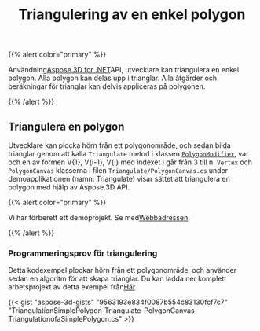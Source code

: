 ﻿---
title: Triangulering av en enkel polygon
type: docs
weight: 30
url: /sv/net/triangulation-of-a-simple-polygon/
description: Med Aspose.3D for .NET API kan utvecklare triangulera en enkel polygon. Alla polygon kan delas upp i trianglar. Alla åtgärder och beräkningar för trianglar kan delvis appliceras på polygonen.
---
{{% alert color="primary" %}}

Användning[Aspose.3D for .NET](https://products.aspose.com/3d/net/)API, utvecklare kan triangulera en enkel polygon. Alla polygon kan delas upp i trianglar. Alla åtgärder och beräkningar för trianglar kan delvis appliceras på polygonen.

{{% /alert %}}
## **Triangulera en polygon**
Utvecklare kan plocka hörn från ett polygonområde, och sedan bilda trianglar genom att kalla `Triangulate` metod i klassen [`PolygonModifier`](https://reference.aspose.com/3d/net/aspose.threed.entities/polygonmodifier), var och en av formen V{1}, V{i-1}, V{i} med indexet i går från 3 till n. `Vertex` och `PolygonCanvas` klasserna i filen `Triangulate/PolygonCanvas.cs` under demoapplikationen (namn: Triangulate) visar sättet att triangulera en polygon med hjälp av Aspose.3D API.

{{% alert color="primary" %}}

Vi har förberett ett demoprojekt. Se med[Webbadressen](https://github.com/aspose-3d/Aspose.3D-for-.NET/tree/master/Demos).

{{% /alert %}}
### **Programmeringsprov för triangulering**
Detta kodexempel plockar hörn från ett polygonområde, och använder sedan en algoritm för att skapa trianglar. Du kan ladda ner komplett arbetsprojekt av detta exempel från[Här](https://github.com/aspose-3d/Aspose.3D-for-.NET/).

{{< gist "aspose-3d-gists" "9563193e834f0087b554c83130fcf7c7" "TriangulationSimplePolygon-Triangulate-PolygonCanvas-TriangulationofaSimplePolygon.cs" >}}

